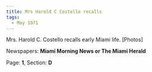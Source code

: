 ```yaml
---  
title: Mrs Harold C Costello recalls  
tags:  
  - May 1971  
---  
```

  
Mrs. Harold C. Costello recalls early Miami life. [Photos]  
  
Newspapers: **Miami Morning News or The Miami Herald**  
  
Page: **1**, Section: **D** 
